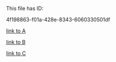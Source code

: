 This file has ID: 

4f198863-f01a-428e-8343-6060330501df

[link to A](../../A.md)

[link to B](../../B.md) 

[link to C](../C.md)